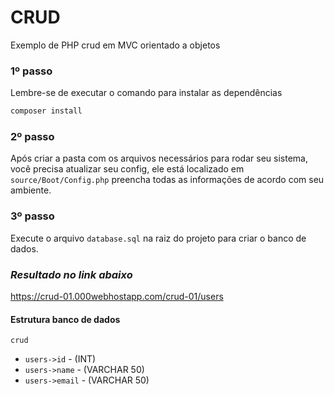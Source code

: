 # CRUD #
Exemplo de PHP crud em MVC orientado a objetos

### 1º passo  ###
Lembre-se de executar o comando para instalar as dependências
```sh
composer install
```

### 2º passo  ###
Após criar a pasta com os arquivos necessários para rodar seu sistema, você precisa atualizar seu config, ele está localizado em `source/Boot/Config.php` preencha todas as informações de acordo com seu ambiente.

### 3º passo  ###
Execute o arquivo `database.sql` na raiz do projeto para criar o banco de dados.

### *Resultado no link abaixo* ###
https://crud-01.000webhostapp.com/crud-01/users

#### Estrutura banco de dados  ####

`crud`
- `users->id` - (INT)
- `users->name` - (VARCHAR 50)
- `users->email` - (VARCHAR 50)